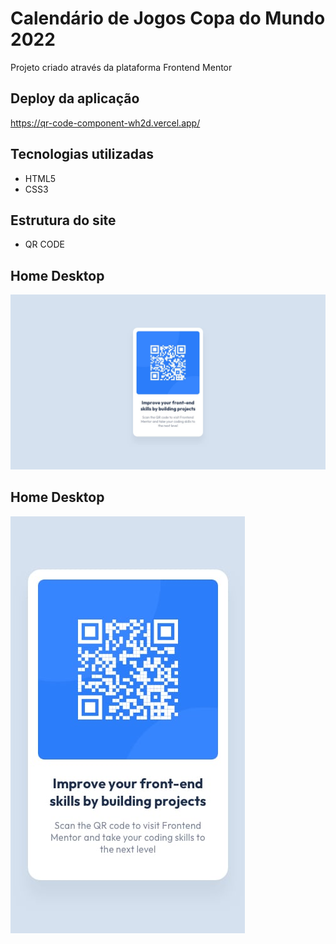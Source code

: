 # Calendário de Jogos Copa do Mundo 2022
Projeto criado através da plataforma Frontend Mentor 

## Deploy da aplicação
https://qr-code-component-wh2d.vercel.app/

## Tecnologias utilizadas
+ HTML5
+ CSS3

## Estrutura do site
+ QR CODE

## Home Desktop

<img src=".github/desktop-design.jpg">

## Home Desktop

<img src=".github/mobile-design.jpg">
